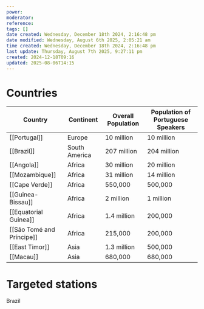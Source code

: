 ```yaml
---
power: 
moderator: 
reference: 
tags: []
date created: Wednesday, December 18th 2024, 2:16:48 pm
date modified: Wednesday, August 6th 2025, 2:05:21 am
time created: Wednesday, December 18th 2024, 2:16:48 pm
last update: Thursday, August 7th 2025, 9:27:11 pm
created: 2024-12-18T09:16
updated: 2025-08-06T14:15
---
```

# Countries

|Country|Continent|Overall Population|Population of Portuguese Speakers|
|---|---|---|---|
|[[Portugal]]|Europe|10 million|10 million|
|[[Brazil]]|South America|207 million|204 million|
|[[Angola]]|Africa|30 million|20 million|
|[[Mozambique]]|Africa|31 million|14 million|
|[[Cape Verde]]|Africa|550,000|500,000|
|[[Guinea-Bissau]]|Africa|2 million|1 million|
|[[Equatorial Guinea]]|Africa|1.4 million|200,000|
|[[São Tomé and Príncipe]]|Africa|215,000|200,000|
|[[East Timor]]|Asia|1.3 million|500,000|
|[[Macau]]|Asia|680,000|680,000|
# Targeted stations
Brazil
